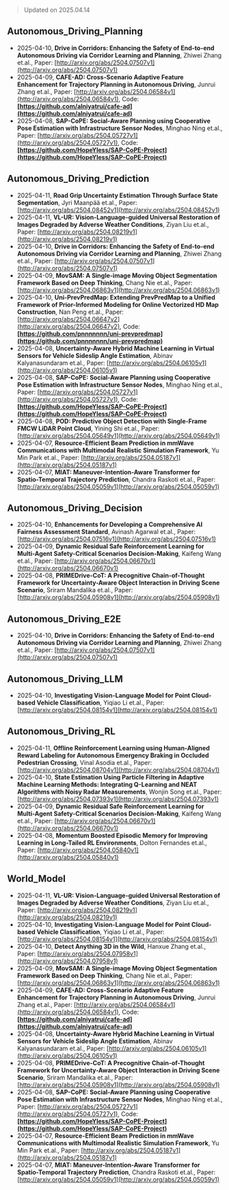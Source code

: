 > Updated on 2025.04.14

## Autonomous_Driving_Planning

- 2025-04-10, **Drive in Corridors: Enhancing the Safety of End-to-end Autonomous Driving via Corridor Learning and Planning**, Zhiwei Zhang et.al., Paper: [http://arxiv.org/abs/2504.07507v1](http://arxiv.org/abs/2504.07507v1)
- 2025-04-09, **CAFE-AD: Cross-Scenario Adaptive Feature Enhancement for Trajectory Planning in Autonomous Driving**, Junrui Zhang et.al., Paper: [http://arxiv.org/abs/2504.06584v1](http://arxiv.org/abs/2504.06584v1), Code: **[https://github.com/alniyatrui/cafe-ad](https://github.com/alniyatrui/cafe-ad)**
- 2025-04-08, **SAP-CoPE: Social-Aware Planning using Cooperative Pose Estimation with Infrastructure Sensor Nodes**, Minghao Ning et.al., Paper: [http://arxiv.org/abs/2504.05727v1](http://arxiv.org/abs/2504.05727v1), Code: **[https://github.com/HopeYless/SAP-CoPE-Project](https://github.com/HopeYless/SAP-CoPE-Project)**

## Autonomous_Driving_Prediction

- 2025-04-11, **Road Grip Uncertainty Estimation Through Surface State Segmentation**, Jyri Maanpää et.al., Paper: [http://arxiv.org/abs/2504.08452v1](http://arxiv.org/abs/2504.08452v1)
- 2025-04-11, **VL-UR: Vision-Language-guided Universal Restoration of Images Degraded by Adverse Weather Conditions**, Ziyan Liu et.al., Paper: [http://arxiv.org/abs/2504.08219v1](http://arxiv.org/abs/2504.08219v1)
- 2025-04-10, **Drive in Corridors: Enhancing the Safety of End-to-end Autonomous Driving via Corridor Learning and Planning**, Zhiwei Zhang et.al., Paper: [http://arxiv.org/abs/2504.07507v1](http://arxiv.org/abs/2504.07507v1)
- 2025-04-09, **MovSAM: A Single-image Moving Object Segmentation Framework Based on Deep Thinking**, Chang Nie et.al., Paper: [http://arxiv.org/abs/2504.06863v1](http://arxiv.org/abs/2504.06863v1)
- 2025-04-10, **Uni-PrevPredMap: Extending PrevPredMap to a Unified Framework of Prior-Informed Modeling for Online Vectorized HD Map Construction**, Nan Peng et.al., Paper: [http://arxiv.org/abs/2504.06647v2](http://arxiv.org/abs/2504.06647v2), Code: **[https://github.com/pnnnnnnn/uni-prevpredmap](https://github.com/pnnnnnnn/uni-prevpredmap)**
- 2025-04-08, **Uncertainty-Aware Hybrid Machine Learning in Virtual Sensors for Vehicle Sideslip Angle Estimation**, Abinav Kalyanasundaram et.al., Paper: [http://arxiv.org/abs/2504.06105v1](http://arxiv.org/abs/2504.06105v1)
- 2025-04-08, **SAP-CoPE: Social-Aware Planning using Cooperative Pose Estimation with Infrastructure Sensor Nodes**, Minghao Ning et.al., Paper: [http://arxiv.org/abs/2504.05727v1](http://arxiv.org/abs/2504.05727v1), Code: **[https://github.com/HopeYless/SAP-CoPE-Project](https://github.com/HopeYless/SAP-CoPE-Project)**
- 2025-04-08, **POD: Predictive Object Detection with Single-Frame FMCW LiDAR Point Cloud**, Yining Shi et.al., Paper: [http://arxiv.org/abs/2504.05649v1](http://arxiv.org/abs/2504.05649v1)
- 2025-04-07, **Resource-Efficient Beam Prediction in mmWave Communications with Multimodal Realistic Simulation Framework**, Yu Min Park et.al., Paper: [http://arxiv.org/abs/2504.05187v1](http://arxiv.org/abs/2504.05187v1)
- 2025-04-07, **MIAT: Maneuver-Intention-Aware Transformer for Spatio-Temporal Trajectory Prediction**, Chandra Raskoti et.al., Paper: [http://arxiv.org/abs/2504.05059v1](http://arxiv.org/abs/2504.05059v1)

## Autonomous_Driving_Decision

- 2025-04-10, **Enhancements for Developing a Comprehensive AI Fairness Assessment Standard**, Avinash Agarwal et.al., Paper: [http://arxiv.org/abs/2504.07516v1](http://arxiv.org/abs/2504.07516v1)
- 2025-04-09, **Dynamic Residual Safe Reinforcement Learning for Multi-Agent Safety-Critical Scenarios Decision-Making**, Kaifeng Wang et.al., Paper: [http://arxiv.org/abs/2504.06670v1](http://arxiv.org/abs/2504.06670v1)
- 2025-04-08, **PRIMEDrive-CoT: A Precognitive Chain-of-Thought Framework for Uncertainty-Aware Object Interaction in Driving Scene Scenario**, Sriram Mandalika et.al., Paper: [http://arxiv.org/abs/2504.05908v1](http://arxiv.org/abs/2504.05908v1)

## Autonomous_Driving_E2E

- 2025-04-10, **Drive in Corridors: Enhancing the Safety of End-to-end Autonomous Driving via Corridor Learning and Planning**, Zhiwei Zhang et.al., Paper: [http://arxiv.org/abs/2504.07507v1](http://arxiv.org/abs/2504.07507v1)

## Autonomous_Driving_LLM

- 2025-04-10, **Investigating Vision-Language Model for Point Cloud-based Vehicle Classification**, Yiqiao Li et.al., Paper: [http://arxiv.org/abs/2504.08154v1](http://arxiv.org/abs/2504.08154v1)

## Autonomous_Driving_RL

- 2025-04-11, **Offline Reinforcement Learning using Human-Aligned Reward Labeling for Autonomous Emergency Braking in Occluded Pedestrian Crossing**, Vinal Asodia et.al., Paper: [http://arxiv.org/abs/2504.08704v1](http://arxiv.org/abs/2504.08704v1)
- 2025-04-10, **State Estimation Using Particle Filtering in Adaptive Machine Learning Methods: Integrating Q-Learning and NEAT Algorithms with Noisy Radar Measurements**, Wonjin Song et.al., Paper: [http://arxiv.org/abs/2504.07393v1](http://arxiv.org/abs/2504.07393v1)
- 2025-04-09, **Dynamic Residual Safe Reinforcement Learning for Multi-Agent Safety-Critical Scenarios Decision-Making**, Kaifeng Wang et.al., Paper: [http://arxiv.org/abs/2504.06670v1](http://arxiv.org/abs/2504.06670v1)
- 2025-04-08, **Momentum Boosted Episodic Memory for Improving Learning in Long-Tailed RL Environments**, Dolton Fernandes et.al., Paper: [http://arxiv.org/abs/2504.05840v1](http://arxiv.org/abs/2504.05840v1)

## World_Model

- 2025-04-11, **VL-UR: Vision-Language-guided Universal Restoration of Images Degraded by Adverse Weather Conditions**, Ziyan Liu et.al., Paper: [http://arxiv.org/abs/2504.08219v1](http://arxiv.org/abs/2504.08219v1)
- 2025-04-10, **Investigating Vision-Language Model for Point Cloud-based Vehicle Classification**, Yiqiao Li et.al., Paper: [http://arxiv.org/abs/2504.08154v1](http://arxiv.org/abs/2504.08154v1)
- 2025-04-10, **Detect Anything 3D in the Wild**, Hanxue Zhang et.al., Paper: [http://arxiv.org/abs/2504.07958v1](http://arxiv.org/abs/2504.07958v1)
- 2025-04-09, **MovSAM: A Single-image Moving Object Segmentation Framework Based on Deep Thinking**, Chang Nie et.al., Paper: [http://arxiv.org/abs/2504.06863v1](http://arxiv.org/abs/2504.06863v1)
- 2025-04-09, **CAFE-AD: Cross-Scenario Adaptive Feature Enhancement for Trajectory Planning in Autonomous Driving**, Junrui Zhang et.al., Paper: [http://arxiv.org/abs/2504.06584v1](http://arxiv.org/abs/2504.06584v1), Code: **[https://github.com/alniyatrui/cafe-ad](https://github.com/alniyatrui/cafe-ad)**
- 2025-04-08, **Uncertainty-Aware Hybrid Machine Learning in Virtual Sensors for Vehicle Sideslip Angle Estimation**, Abinav Kalyanasundaram et.al., Paper: [http://arxiv.org/abs/2504.06105v1](http://arxiv.org/abs/2504.06105v1)
- 2025-04-08, **PRIMEDrive-CoT: A Precognitive Chain-of-Thought Framework for Uncertainty-Aware Object Interaction in Driving Scene Scenario**, Sriram Mandalika et.al., Paper: [http://arxiv.org/abs/2504.05908v1](http://arxiv.org/abs/2504.05908v1)
- 2025-04-08, **SAP-CoPE: Social-Aware Planning using Cooperative Pose Estimation with Infrastructure Sensor Nodes**, Minghao Ning et.al., Paper: [http://arxiv.org/abs/2504.05727v1](http://arxiv.org/abs/2504.05727v1), Code: **[https://github.com/HopeYless/SAP-CoPE-Project](https://github.com/HopeYless/SAP-CoPE-Project)**
- 2025-04-07, **Resource-Efficient Beam Prediction in mmWave Communications with Multimodal Realistic Simulation Framework**, Yu Min Park et.al., Paper: [http://arxiv.org/abs/2504.05187v1](http://arxiv.org/abs/2504.05187v1)
- 2025-04-07, **MIAT: Maneuver-Intention-Aware Transformer for Spatio-Temporal Trajectory Prediction**, Chandra Raskoti et.al., Paper: [http://arxiv.org/abs/2504.05059v1](http://arxiv.org/abs/2504.05059v1)

